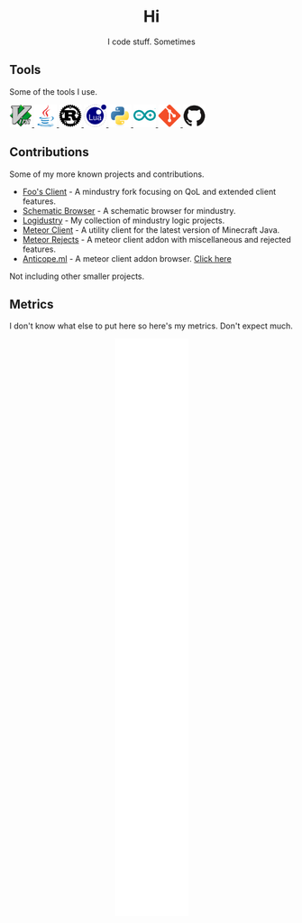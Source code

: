 <div align="center">
    <h1>Hi</h1>
    <p>I code stuff. Sometimes</p>
</div>

## Tools

Some of the tools I use.

<a href="https://neovim.io/" target="_blank" rel="noreferrer">
    <img src="https://github.com/devicons/devicon/blob/master/icons/vim/vim-original.svg" alt="NeoVim" width="40" height="40"/>
</a>
<a href="https://openjdk.org" target="_blank" rel="noreferrer">
    <img src="https://raw.githubusercontent.com/devicons/devicon/master/icons/java/java-original.svg" alt="Java" width="40" height="40"/>
</a>
<a href="https://www.rust-lang.org/" target="_blank" rel="noreferrer">
    <img src="https://github.com/devicons/devicon/blob/master/icons/rust/rust-original.svg" alt="Rust" width="40" height="40"/>
</a>
<a href="https://www.lua.org/" target="_blank" rel="noreferrer">
    <img src="https://github.com/devicons/devicon/blob/master/icons/lua/lua-original.svg" alt="Lua" width="40" height="40"/>
</a>
<a href="https://www.python.org" target="_blank" rel="noreferrer">
    <img src="https://github.com/devicons/devicon/blob/master/icons/python/python-original.svg" alt="Python" width="40" height="40"/>
</a>
<a href="https://www.arduino.cc" target="_blank" rel="noreferrer">
    <img src="https://github.com/devicons/devicon/blob/master/icons/arduino/arduino-original.svg" alt="Arduino" width="40" height="40"/>
</a>
<a href="https://git-scm.com/" target="_blank" rel="noreferrer">
    <img src="https://github.com/devicons/devicon/blob/master/icons/git/git-original.svg" alt="Git" width="40" height="40"/>
</a>
<a href="https://github.com/" target="_blank" rel="noreferrer">
    <img src="https://github.com/devicons/devicon/blob/master/icons/github/github-original.svg" alt="Github" width="40" height="40"/>
</a>

## Contributions

Some of my more known projects and contributions.

- [Foo's Client](https://github.com/mindustry-antigrief/mindustry-client) - A mindustry fork focusing on QoL and extended client features.
- [Schematic Browser](https://github.com/StormyBytes/mindustry-schematic-browser) - A schematic browser for mindustry.
- [Logidustry](https://github.com/StormyBytes/LogiDustry) - My collection of mindustry logic projects.
- [Meteor Client](https://github.com/MeteorDevelopment/meteor-client) - A utility client for the latest version of Minecraft Java.
- [Meteor Rejects](https://github.com/AntiCope/meteor-rejects) - A meteor client addon with miscellaneous and rejected features.
- [Anticope.ml](https://github.com/AntiCope/anticope.ml) - A meteor client addon browser. [Click here](https://anticope.pages.dev/)

Not including other smaller projects.


## Metrics

I don't know what else to put here so here's my metrics. Don't expect much.

<div align="center">
    <img alt='Metrics' src='https://github.com/stormybytes/stormybytes/blob/data/github-metrics.svg'>
</div>
